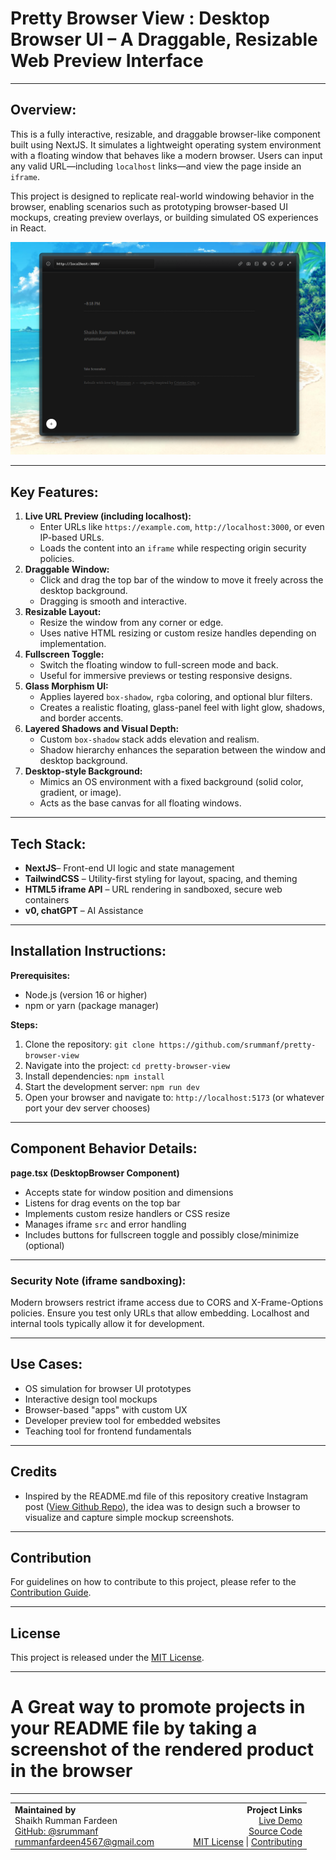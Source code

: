 # **Pretty Browser View : Desktop Browser UI – A Draggable, Resizable Web Preview Interface**

---

## **Overview:**

This is a fully interactive, resizable, and draggable browser-like component built using NextJS. It simulates a lightweight operating system environment with a floating window that behaves like a modern browser. Users can input any valid URL—including `localhost` links—and view the page inside an `iframe`.

This project is designed to replicate real-world windowing behavior in the browser, enabling scenarios such as prototyping browser-based UI mockups, creating preview overlays, or building simulated OS experiences in React.

![1753109395625](image/README/1753109395625.png)

---

## **Key Features:**

1. **Live URL Preview (including localhost):**
   * Enter URLs like `https://example.com`, `http://localhost:3000`, or even IP-based URLs.
   * Loads the content into an `iframe` while respecting origin security policies.
2. **Draggable Window:**
   * Click and drag the top bar of the window to move it freely across the desktop background.
   * Dragging is smooth and interactive.
3. **Resizable Layout:**
   * Resize the window from any corner or edge.
   * Uses native HTML resizing or custom resize handles depending on implementation.
4. **Fullscreen Toggle:**
   * Switch the floating window to full-screen mode and back.
   * Useful for immersive previews or testing responsive designs.
5. **Glass Morphism UI:**
   * Applies layered `box-shadow`, `rgba` coloring, and optional blur filters.
   * Creates a realistic floating, glass-panel feel with light glow, shadows, and border accents.
6. **Layered Shadows and Visual Depth:**
   * Custom `box-shadow` stack adds elevation and realism.
   * Shadow hierarchy enhances the separation between the window and desktop background.
7. **Desktop-style Background:**
   * Mimics an OS environment with a fixed background (solid color, gradient, or image).
   * Acts as the base canvas for all floating windows.

---

## **Tech Stack:**

* **NextJS**– Front-end UI logic and state management
* **TailwindCSS** – Utility-first styling for layout, spacing, and theming
* **HTML5 iframe API** – URL rendering in sandboxed, secure web containers
* **v0, chatGPT** – AI Assistance

---

## **Installation Instructions:**

**Prerequisites:**

* Node.js (version 16 or higher)
* npm or yarn (package manager)

**Steps:**

1. Clone the repository:
   `git clone https://github.com/srummanf/pretty-browser-view`
2. Navigate into the project:
   `cd pretty-browser-view`
3. Install dependencies:
   `npm install`
4. Start the development server:
   `npm run dev`
5. Open your browser and navigate to:
   `http://localhost:5173` (or whatever port your dev server chooses)

---

## **Component Behavior Details:**

**page.tsx (DesktopBrowser Component)**

* Accepts state for window position and dimensions
* Listens for drag events on the top bar
* Implements custom resize handlers or CSS resize
* Manages iframe `src` and error handling
* Includes buttons for fullscreen toggle and possibly close/minimize (optional)

---

### **Security Note (iframe sandboxing):**

Modern browsers restrict iframe access due to CORS and X-Frame-Options policies. Ensure you test only URLs that allow embedding. Localhost and internal tools typically allow it for development.

---

## **Use Cases:**

* OS simulation for browser UI prototypes
* Interactive design tool mockups
* Browser-based "apps" with custom UX
* Developer preview tool for embedded websites
* Teaching tool for frontend fundamentals

---

## Credits

* Inspired by the README.md file of this repository creative Instagram post ([View Github Repo](https://github.com/cristicretu/writer)), the idea was to design such a browser to visualize and capture simple mockup screenshots.

---

## Contribution

For guidelines on how to contribute to this project, please refer to the [Contribution Guide](./CONTRIBUTION.md).

---

## License

This project is released under the [MIT License](./LICENSE.md).

---

# A Great way to promote projects in your README file by taking a screenshot of the rendered product in the browser

---


<table>
  <tr>
    <td align="left" width="50%">
      <strong>Maintained by</strong><br />
      Shaikh Rumman Fardeen<br />
      <a href="https://github.com/srummanf">GitHub: @srummanf</a><br />
      <a href="mailto:rummanfardeen4567@gmail.com">rummanfardeen4567@gmail.com</a>
    </td>
    <td align="right" width="50%">
      <strong>Project Links</strong><br />
      <a href="https://pretty-browser-view.vercel.app/">Live Demo</a><br />
      <a href="https://github.com/srummanf/pretty-browser-view">Source Code</a><br />
      <a href="./LICENSE">MIT License</a> | <a href="./CONTRIBUTING.md">Contributing</a>
    </td>
  </tr>
</table>
